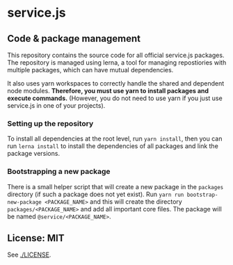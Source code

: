 # service.js

## Code & package management

This repository contains the source code for all official service.js packages. The repository is managed using lerna, a tool for managing repostiories with multiple packages, which can have mutual dependencies.

It also uses yarn workspaces to correctly handle the shared and dependent node modules. **Therefore, you must use yarn to install packages and execute commands.** (However, you do not need to use yarn if you just use service.js in one of your projects).

### Setting up the repository

To install all dependencies at the root level, run `yarn install`, then you can run `lerna install` to install the dependencies of all packages and link the package versions.

### Bootstrapping a new package

There is a small helper script that will create a new package in the `packages` directory (if such a package does not yet exist). Run `yarn run bootstrap-new-package <PACKAGE_NAME>` and this will create the directory `packages/<PACKAGE_NAME>` and add all important core files. The package will be named `@service/<PACKAGE_NAME>`.

## License: MIT

See [./LICENSE](./LICENSE).
